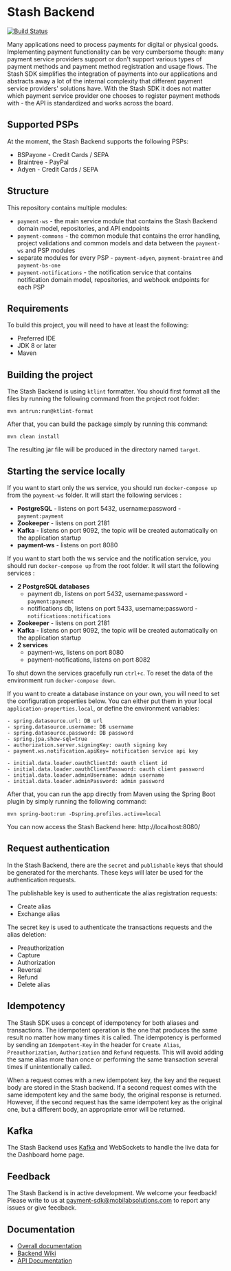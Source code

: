 # Stash Backend

[![Build Status](https://travis-ci.com/mobilabsolutions/payment-sdk-backend-open.svg?token=eZip4D1t6wvFGqNxU2ki&branch=master)](https://travis-ci.com/mobilabsolutions/payment-sdk-backend-open)

Many applications need to process payments for digital or physical goods. Implementing payment functionality can be very cumbersome though: many payment service providers support or don't support various types of payment methods and payment method registration and usage flows. The Stash SDK simplifies the integration of payments into our applications and abstracts away a lot of the internal complexity that different payment service providers' solutions have. With the Stash SDK it does not matter which payment service provider one chooses to register payment methods with - the API is standardized and works across the board.

## Supported PSPs

At the moment, the Stash Backend supports the following PSPs:

- BSPayone - Credit Cards / SEPA
- Braintree - PayPal
- Adyen - Credit Cards / SEPA

## Structure

This repository contains multiple modules:

- `payment-ws` - the main service module that contains the Stash Backend domain model, repositories, and API endpoints
- `payment-commons` - the common module that contains the error handling, project validations and common models and data between the `payment-ws` and PSP modules
- separate modules for every PSP - `payment-adyen`, `payment-braintree` and `payment-bs-one`
- `payment-notifications` - the notification service that contains notification domain model, repositories, and webhook endpoints for each PSP

## Requirements

To build this project, you will need to have at least the following:

- Preferred IDE
- JDK 8 or later
- Maven

## Building the project

The Stash Backend is using `ktlint` formatter. You should first format all the files by running the following command from the project root folder:
```
mvn antrun:run@ktlint-format
```

After that, you can build the package simply by running this command:

```
mvn clean install
```

The resulting jar file will be produced in the directory named `target`.

## Starting the service locally

If you want to start only the ws service, you should run `docker-compose up` from the `payment-ws` folder. It will start the following services :
- **PostgreSQL** - listens on port 5432, username:password - `payment:payment`
- **Zookeeper** - listens on port 2181
- **Kafka** - listens on port 9092, the topic will be created automatically on the application startup
- **payment-ws** - listens on port 8080

If you want to start both the ws service and the notification service, you should run `docker-compose up` from the root folder. It will start the following services :
- **2 PostgreSQL databases** 
  - payment db, listens on port 5432, username:password - `payment:payment`
  - notifications db, listens on port 5433, username:password - `notifications:notifications`
- **Zookeeper** - listens on port 2181
- **Kafka** - listens on port 9092, the topic will be created automatically on the application startup
- **2 services** 
  - payment-ws, listens on port 8080
  - payment-notifications, listens on port 8082

To shut down the services gracefully run `ctrl+c`. To reset the data of the environment run `docker-compose down`.

If you want to create a database instance on your own, you will need to set the configuration properties below. You can either put them in your local `application-properties.local`, or define the environment variables:

```
- spring.datasource.url: DB url
- spring.datasource.username: DB username
- spring.datasource.password: DB password
- spring.jpa.show-sql=true
- authorization.server.signingKey: oauth signing key
- payment.ws.notification.apiKey= notification service api key
  
- initial.data.loader.oauthClientId: oauth client id
- initial.data.loader.oauthClientPassword: oauth client password
- initial.data.loader.adminUsername: admin username
- initial.data.loader.adminPassword: admin password
```
 
After that, you can run the app directly from Maven using the Spring Boot plugin by simply running the following command:

```
mvn spring-boot:run -Dspring.profiles.active=local
```

You can now access the Stash Backend here: http://localhost:8080/ 

## Request authentication

In the Stash Backend, there are the `secret` and `publishable` keys that should be generated for the merchants. These keys will later be used for the authentication requests.

The publishable key is used to authenticate the alias registration requests:
- Create alias
- Exchange alias

The secret key is used to authenticate the transactions requests and the alias deletion:
- Preauthorization
- Capture
- Authorization
- Reversal
- Refund
- Delete alias

## Idempotency

The Stash SDK uses a concept of idempotency for both aliases and transactions. The idempotent operation is the one that produces the same result no matter how many times it is called. The idempotency is performed by sending an `Idempotent-Key` in the header for `Create Alias`, `Preauthorization`, `Authorization` and `Refund` requests. This will avoid adding the same alias more than once or performing the same transaction several times if unintentionally called.

When a request comes with a new idempotent key, the key and the request body are stored in the Stash backend. If a second request comes with the same idempotent key and the same body, the original response is returned. However, if the second request has the same idempotent key as the original one, but a different body, an appropriate error will be returned.

## Kafka

The Stash Backend uses [Kafka](https://kafka.apache.org/) and WebSockets to handle the live data for the Dashboard home page.

## Feedback

The Stash Backend is in active development. We welcome your feedback! Please write to us at payment-sdk@mobilabsolutions.com to report any issues or give feedback.

## Documentation

- [Overall documentation](https://github.com/mobilabsolutions/payment-sdk-wiki-open/wiki)
- [Backend Wiki](https://github.com/mobilabsolutions/payment-sdk-backend-open/wiki)
- [API Documentation](https://payment-dev.mblb.net/api/v1/swagger-ui.html)
